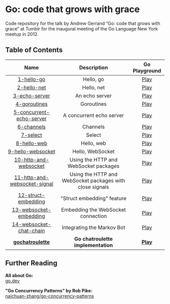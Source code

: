 Go: code that grows with grace
===

Code repository for the talk by Andrew Gerrand “Go: code that grows with grace” at Tumblr for the inaugural meeting of
the Go Language New York
meetup in 2012.

## Table of Contents

|                                 Name                                 |                       Description                        |                 Go Playground                 |
|:--------------------------------------------------------------------:|:--------------------------------------------------------:|:---------------------------------------------:|
|                   [1-hello-go](1-hello-go/main.go)                   |                        Hello, go                         |   [Play](https://go.dev/play/p/8qxHYsg7vyO)   |
|                  [2-hello-net](2-hello-net/main.go)                  |                        Hello, net                        |   [Play](https://go.dev/play/p/L-SgvGqd8Tv)   |
|                [3-echo-server](3-echo-server/main.go)                |                      An echo server                      |   [Play](https://go.dev/play/p/y0JXwslLfhY)   |
|                 [4-goroutines](4-goroutines/main.go)                 |                        Goroutines                        |   [Play](https://go.dev/play/p/Mx0Hb2LmXbR)   |
|     [5-concurrent-echo-server](5-concurrent-echo-server/main.go)     |                 A concurrent echo server                 |   [Play](https://go.dev/play/p/ly29JhWVjYb)   |
|                   [6-channels](6-channels/main.go)                   |                         Channels                         |   [Play](https://go.dev/play/p/SM4EUsvxe3i)   |
|                     [7-select](7-select/main.go)                     |                          Select                          |   [Play](https://go.dev/play/p/H3zLvoL8t7o)   |
|                  [8-hello-web](8-hello-web/main.go)                  |                        Hello, web                        |   [Play](https://go.dev/play/p/7GO5sbkyzN0)   |
|            [9-hello-websocket](9-hello-websocket/main.go)            |                     Hello, WebSocket                     |   [Play](https://go.dev/play/p/H3RNO33tn_2)   |
|        [10-http-and-websocket](10-http-and-websocket/main.go)        |          Using the HTTP and WebSocket packages           |   [Play](https://go.dev/play/p/8As6XuxgVVw)   |
| [11-http-and-websocket-signal](11-http-and-websocket-signal/main.go) | Using the HTTP and WebSocket packages with close signals |   [Play](https://go.dev/play/p/K14xTwqo_Gw)   |
|          [12-struct-embedding](12-struct-embedding/main.go)          |                "Struct embedding" feature                |   [Play](https://go.dev/play/p/5OgHmqfEMde)   |
|       [13-websocket-embedding](13-websocket-embedding/main.go)       |            Embedding the WebSocket connection            |   [Play](https://go.dev/play/p/CLrDF734Hkz)   |
|      [14-websocket-chat-chain](14-websocket-chat-chain/main.go)      |                Integrating the Markov Bot                |  [Play](https://go.dev/play/p/k6uW2dy-tW_S)   |
|             [**gochatroulette**](gochatroulette/main.go)             |            **Go chatroulette implementation**            | [**Play**](https://go.dev/play/p/r6qoxJXtCm7) |

## Further Reading

**All about Go:** <br/>
[go.dev](https://go.dev/)

**"Go Concurrency Patterns" by Rob Pike:** <br/>
[naichuan-zhang/go-concurrency-patterns](https://github.com/naichuan-zhang/go-concurrency-patterns)
